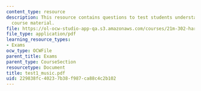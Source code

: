 ```yaml
---
content_type: resource
description: This resource contains questions to test students understanding on the
  course material.
file: https://ol-ocw-studio-app-qa.s3.amazonaws.com/courses/21m-302-harmony-and-counterpoint-ii-spring-2005/229838fc40237b38f987ca88c4c2b102_test1_music.pdf
file_type: application/pdf
learning_resource_types:
- Exams
ocw_type: OCWFile
parent_title: Exams
parent_type: CourseSection
resourcetype: Document
title: test1_music.pdf
uid: 229838fc-4023-7b38-f987-ca88c4c2b102
---
```

